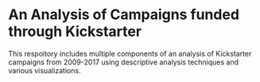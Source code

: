 # An Analysis of Campaigns funded through Kickstarter
This respoitory includes multiple components of an analysis of Kickstarter campaigns from 2009-2017 using descriptive analysis techniques and various visualizations.
